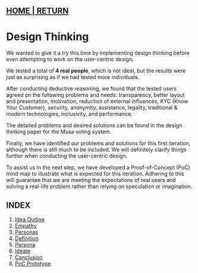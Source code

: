 ## [HOME | RETURN](https://github.com/plexoio/musa/blob/main/README.md)

# Design Thinking
We wanted to give it a try this time by implementing design thinking before even attempting to work on the user-centric design.

We tested a total of **4 real people**, which is not ideal, but the results were just as surprising as if we had tested more individuals.

After conducting deductive reasoning, we found that the tested users agreed on the following problems and needs: transparency, better layout and presentation, motivation, reduction of external influences, KYC (Know Your Customer), security, anonymity, assistance, legality, traditional & modern technologies, inclusivity, and performance.

The detailed problems and desired solutions can be found in the design thinking paper for the Musa voting system.

Finally, we have identified our problems and solutions for this first iteration, although there is still much to be included. We will definitely clarify things further when conducting the user-centric design.

To assist us in the next step, we have developed a Proof-of-Concept (PoC) mind map to illustrate what is expected for this iteration. Adhering to this will guarantee that we are meeting the expectations of real users and solving a real-life problem rather than relying on speculation or imagination.

## INDEX

1. [Idea Outline](https://github.com/plexoio/musa/blob/main/documentation/readme/design-thinking/idea-outline.md)
2. [Empathy](https://github.com/plexoio/musa/blob/main/documentation/readme/design-thinking/the-process.md)
3. [Personas](https://github.com/plexoio/musa/blob/main/documentation/readme/design-thinking/personas.md)
4. [Definition](https://github.com/plexoio/musa/blob/main/documentation/readme/design-thinking/define.md)
5. [Persona](https://github.com/plexoio/musa/blob/main/documentation/readme/design-thinking/persona.md)
6. [Ideate](https://github.com/plexoio/musa/blob/main/documentation/readme/design-thinking/ideate.md)
7. [Conclusion](https://github.com/plexoio/musa/blob/main/documentation/readme/design-thinking/conclusion.md)
8. [PoC Prototype](https://github.com/plexoio/musa/blob/main/documentation/readme/design-thinking/prototype.md)